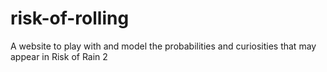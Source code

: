 # risk-of-rolling
A website to play with and model the probabilities and curiosities that may appear in Risk of Rain 2
